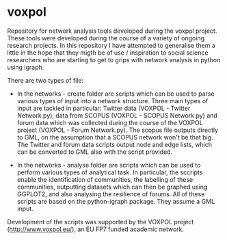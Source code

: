 # voxpol
Repository for network analysis tools developed during the voxpol project. These tools were developed during the course of a variety of ongoing research projects. In this repository I have attempted to generalise them a little in the hope that they migth be of use / inspiration to social science researchers who are starting to get to grips with network analysis in python using igraph.  

There are two types of file:

- In the networks - create folder are scripts which can be used to parse various types of input into a network structure. Three main types of input are tackled in particular: Twitter data (VOXPOL - Twitter Network.py), data from SCOPUS (VOXPOL - SCOPUS Network.py) and forum data which was collected during the course of the VOXPOL project (VOXPOL - Forum Network.py). The scopus file outputs directly to GML, on the assumption that a SCOPUS network won't be that big. The Twitter and forum data scripts output node and edge lists, which can be converted to GML also with the script provided. 

- In the networks - analyse folder are scripts which can be used to perform various types of analytical task. In particular, the sccripts enable the identification of communities, the labelling of these communities, outputting datasets which can then be graphed using GGPLOT2, and also analysing the resilience of forums. All of these scripts are based on the python-igraph package. They assume a GML input. 

Development of the scripts was supported by the VOXPOL project (http://www.voxpol.eu/), an EU FP7 funded academic network.  
